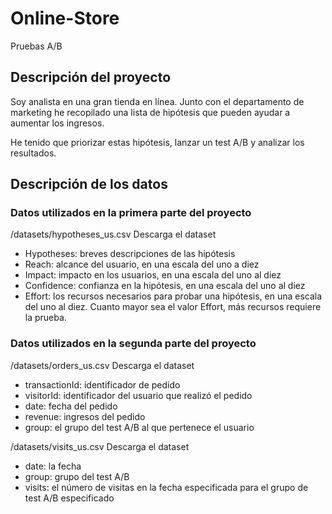 # Online-Store
Pruebas A/B 
## Descripción del proyecto
Soy analista en una gran tienda en línea. Junto con el departamento de marketing he recopilado una lista de hipótesis que pueden ayudar a aumentar los ingresos. 

He tenido que priorizar estas hipótesis, lanzar un test A/B y analizar los resultados.

## Descripción de los datos
### Datos utilizados en la primera parte del proyecto

/datasets/hypotheses_us.csv Descarga el dataset

- Hypotheses: breves descripciones de las hipótesis
- Reach: alcance del usuario, en una escala del uno a diez
- Impact: impacto en los usuarios, en una escala del uno al diez
- Confidence: confianza en la hipótesis, en una escala del uno al diez
- Effort: los recursos necesarios para probar una hipótesis, en una escala del uno al diez. Cuanto mayor sea el valor Effort, más recursos requiere la prueba.

### Datos utilizados en la segunda parte del proyecto

 /datasets/orders_us.csv Descarga el dataset

- transactionId: identificador de pedido
- visitorId: identificador del usuario que realizó el pedido
- date: fecha del pedido
- revenue: ingresos del pedido
- group: el grupo del test A/B al que pertenece el usuario

/datasets/visits_us.csv Descarga el dataset

- date: la fecha
- group: grupo del test A/B
- visits: el número de visitas en la fecha especificada para el grupo de test A/B especificado
